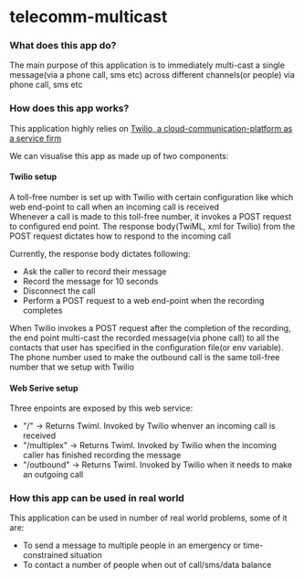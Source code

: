# telecomm-multicast

### What does this app do?
The main purpose of this application is to immediately multi-cast a single message(via a phone call, sms etc) across different channels(or people) via phone call, sms etc

### How does this app works?
This application highly relies on [Twilio, a cloud-communication-platform as a service firm](https://www.twilio.com/) </br>

We can visualise this app as made up of two components: </br>

#### Twilio setup
A toll-free number is set up with Twilio with certain configuration like which web end-point to call when an incoming call is received </br>
Whenever a call is made to this toll-free number, it invokes a POST request to configured end point. The response body(TwiML, xml for Twilio) from the POST request dictates how to respond to the incoming call</br>
 
Currently, the response body dictates following:
- Ask the caller to record their message
- Record the message for 10 seconds
- Disconnect the call
- Perform a POST request to a web end-point when the recording completes

When Twilio invokes a POST request after the completion of the recording, the end point multi-cast the recorded message(via phone call) to all the contacts that user has specified in the configuration file(or env variable). The phone number used to make the outbound call is the same toll-free number that we setup with Twilio  

#### Web Serive setup
Three enpoints are exposed by this web service: </br>
- "/"           -> Returns Twiml. Invoked by Twilio whenver an incoming call is received
- "/multiplex"  -> Returns Twiml. Invoked by Twilio when the incoming caller has finished recording the message
- "/outbound"   -> Returns Twiml. Invoked by Twilio when it needs to make an outgoing call


### How this app can be used in real world
This application can be used in number of real world problems, some of it are:
- To send a message to multiple people in an emergency or time-constrained situation
- To contact a number of people when out of call/sms/data balance 


